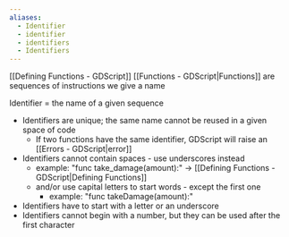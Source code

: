 ```yaml
---
aliases:
  - Identifier
  - identifier
  - identifiers
  - Identifiers
---
```

[[Defining Functions - GDScript]]
[[Functions - GDScript|Functions]] are sequences of instructions we give a name 

Identifier = the name of a given sequence 

+ Identifiers are unique; the same name cannot be reused in a given space of code 
	+ If two functions have the same identifier, GDScript will raise an [[Errors - GDScript|error]]
+ Identifiers cannot contain spaces - use underscores instead
	+ example: "func take_damage(amount):" → [[Defining Functions - GDScript|Defining Functions]] 
	+ and/or use capital letters to start words - except the first one 
		+ example: "func takeDamage(amount):"
+ Identifiers have to start with a letter or an underscore
+ Identifiers cannot begin with a number, but they can be used after the first character